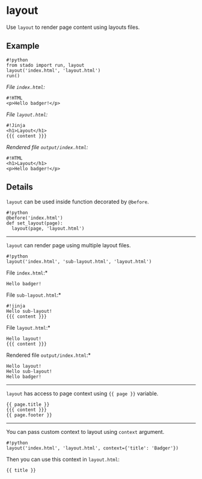 layout
======

Use `layout` to render page content using layouts files.

Example
-------

    #!python
    from stado import run, layout
    layout('index.html', 'layout.html')
    run()

*File `index.html`:*

    #!HTML
    <p>Hello badger!</p>

*File `layout.html`:*

    #!Jinja
    <h1>Layout</h1>
    {{{ content }}}

*Rendered file `output/index.html`:*

    #!HTML
    <h1>Layout</h1>
    <p>Hello badger!</p>


Details
-------

`layout` can be used inside function decorated by `@before`.

    #!python
    @before('index.html')
    def set_layout(page):
      layout(page, 'layout.html')

* * *

`layout` can render page using multiple layout files.

    #!python
    layout('index.html', 'sub-layout.html', 'layout.html')

File `index.html`:*

    Hello badger!

File `sub-layout.html`:*

    #!jinja
    Hello sub-layout!
    {{{ content }}}

File `layout.html`:*

    Hello layout!
    {{{ content }}}

Rendered file `output/index.html`:*

    Hello layout!
    Hello sub-layout!
    Hello badger!

* * *

`layout` has access to page context using `{{ page }}` variable.

    {{ page.title }}
    {{{ content }}}
    {{ page.footer }}

* * *

You can pass custom context to layout using `context` argument.

    #!python
    layout('index.html', 'layout.html', context={'title': 'Badger'})

Then you can use this context in `layout.html`:

    {{ title }}
